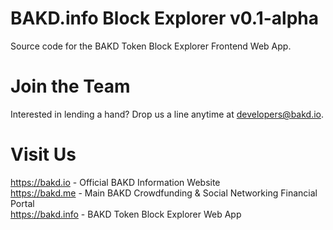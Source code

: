 # BAKD.info Block Explorer v0.1-alpha
Source code for the BAKD Token Block Explorer Frontend Web App.

# Join the Team
Interested in lending a hand? Drop us a line anytime at developers@bakd.io.

# Visit Us
https://bakd.io - Official BAKD Information Website<br />
https://bakd.me - Main BAKD Crowdfunding & Social Networking Financial Portal<br />
https://bakd.info - BAKD Token Block Explorer Web App<br />
